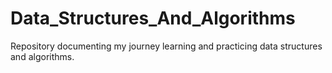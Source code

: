 # Data_Structures_And_Algorithms
Repository documenting my journey learning and practicing data structures and algorithms. 
